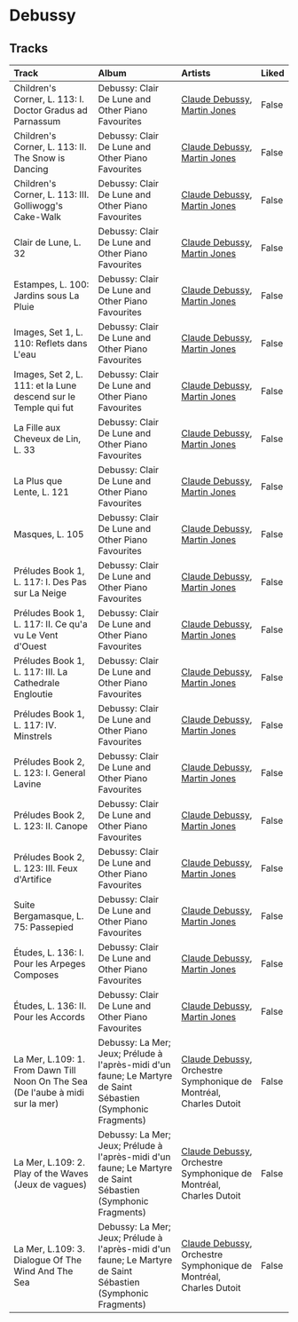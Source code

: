 # Debussy

## Tracks

| Track                                                                          | Album                                                                                                         | Artists                                                                                           | Liked   |
|:-------------------------------------------------------------------------------|:--------------------------------------------------------------------------------------------------------------|:--------------------------------------------------------------------------------------------------|:--------|
| Children's Corner, L. 113: I. Doctor Gradus ad Parnassum                       | Debussy: Clair De Lune and Other Piano Favourites                                                             | [Claude Debussy](../artists/claude_debussy.md), [Martin Jones](../artists/martin_jones.md)        | False   |
| Children's Corner, L. 113: II. The Snow is Dancing                             | Debussy: Clair De Lune and Other Piano Favourites                                                             | [Claude Debussy](../artists/claude_debussy.md), [Martin Jones](../artists/martin_jones.md)        | False   |
| Children's Corner, L. 113: III. Golliwogg's Cake-Walk                          | Debussy: Clair De Lune and Other Piano Favourites                                                             | [Claude Debussy](../artists/claude_debussy.md), [Martin Jones](../artists/martin_jones.md)        | False   |
| Clair de Lune, L. 32                                                           | Debussy: Clair De Lune and Other Piano Favourites                                                             | [Claude Debussy](../artists/claude_debussy.md), [Martin Jones](../artists/martin_jones.md)        | False   |
| Estampes, L. 100: Jardins sous La Pluie                                        | Debussy: Clair De Lune and Other Piano Favourites                                                             | [Claude Debussy](../artists/claude_debussy.md), [Martin Jones](../artists/martin_jones.md)        | False   |
| Images, Set 1, L. 110: Reflets dans L'eau                                      | Debussy: Clair De Lune and Other Piano Favourites                                                             | [Claude Debussy](../artists/claude_debussy.md), [Martin Jones](../artists/martin_jones.md)        | False   |
| Images, Set 2, L. 111: et la Lune descend sur le Temple qui fut                | Debussy: Clair De Lune and Other Piano Favourites                                                             | [Claude Debussy](../artists/claude_debussy.md), [Martin Jones](../artists/martin_jones.md)        | False   |
| La Fille aux Cheveux de Lin, L. 33                                             | Debussy: Clair De Lune and Other Piano Favourites                                                             | [Claude Debussy](../artists/claude_debussy.md), [Martin Jones](../artists/martin_jones.md)        | False   |
| La Plus que Lente, L. 121                                                      | Debussy: Clair De Lune and Other Piano Favourites                                                             | [Claude Debussy](../artists/claude_debussy.md), [Martin Jones](../artists/martin_jones.md)        | False   |
| Masques, L. 105                                                                | Debussy: Clair De Lune and Other Piano Favourites                                                             | [Claude Debussy](../artists/claude_debussy.md), [Martin Jones](../artists/martin_jones.md)        | False   |
| Préludes Book 1, L. 117: I. Des Pas sur La Neige                               | Debussy: Clair De Lune and Other Piano Favourites                                                             | [Claude Debussy](../artists/claude_debussy.md), [Martin Jones](../artists/martin_jones.md)        | False   |
| Préludes Book 1, L. 117: II. Ce qu'a vu Le Vent d'Ouest                        | Debussy: Clair De Lune and Other Piano Favourites                                                             | [Claude Debussy](../artists/claude_debussy.md), [Martin Jones](../artists/martin_jones.md)        | False   |
| Préludes Book 1, L. 117: III. La Cathedrale Engloutie                          | Debussy: Clair De Lune and Other Piano Favourites                                                             | [Claude Debussy](../artists/claude_debussy.md), [Martin Jones](../artists/martin_jones.md)        | False   |
| Préludes Book 1, L. 117: IV. Minstrels                                         | Debussy: Clair De Lune and Other Piano Favourites                                                             | [Claude Debussy](../artists/claude_debussy.md), [Martin Jones](../artists/martin_jones.md)        | False   |
| Préludes Book 2, L. 123: I. General Lavine                                     | Debussy: Clair De Lune and Other Piano Favourites                                                             | [Claude Debussy](../artists/claude_debussy.md), [Martin Jones](../artists/martin_jones.md)        | False   |
| Préludes Book 2, L. 123: II. Canope                                            | Debussy: Clair De Lune and Other Piano Favourites                                                             | [Claude Debussy](../artists/claude_debussy.md), [Martin Jones](../artists/martin_jones.md)        | False   |
| Préludes Book 2, L. 123: III. Feux d'Artifice                                  | Debussy: Clair De Lune and Other Piano Favourites                                                             | [Claude Debussy](../artists/claude_debussy.md), [Martin Jones](../artists/martin_jones.md)        | False   |
| Suite Bergamasque, L. 75: Passepied                                            | Debussy: Clair De Lune and Other Piano Favourites                                                             | [Claude Debussy](../artists/claude_debussy.md), [Martin Jones](../artists/martin_jones.md)        | False   |
| Études, L. 136: I. Pour les Arpeges Composes                                   | Debussy: Clair De Lune and Other Piano Favourites                                                             | [Claude Debussy](../artists/claude_debussy.md), [Martin Jones](../artists/martin_jones.md)        | False   |
| Études, L. 136: II. Pour les Accords                                           | Debussy: Clair De Lune and Other Piano Favourites                                                             | [Claude Debussy](../artists/claude_debussy.md), [Martin Jones](../artists/martin_jones.md)        | False   |
| La Mer, L.109: 1. From Dawn Till Noon On The Sea (De l'aube à midi sur la mer) | Debussy: La Mer; Jeux; Prélude à l'après-midi d'un faune; Le Martyre de Saint Sébastien (Symphonic Fragments) | [Claude Debussy](../artists/claude_debussy.md), Orchestre Symphonique de Montréal, Charles Dutoit | False   |
| La Mer, L.109: 2. Play of the Waves (Jeux de vagues)                           | Debussy: La Mer; Jeux; Prélude à l'après-midi d'un faune; Le Martyre de Saint Sébastien (Symphonic Fragments) | [Claude Debussy](../artists/claude_debussy.md), Orchestre Symphonique de Montréal, Charles Dutoit | False   |
| La Mer, L.109: 3. Dialogue Of The Wind And The Sea                             | Debussy: La Mer; Jeux; Prélude à l'après-midi d'un faune; Le Martyre de Saint Sébastien (Symphonic Fragments) | [Claude Debussy](../artists/claude_debussy.md), Orchestre Symphonique de Montréal, Charles Dutoit | False   |